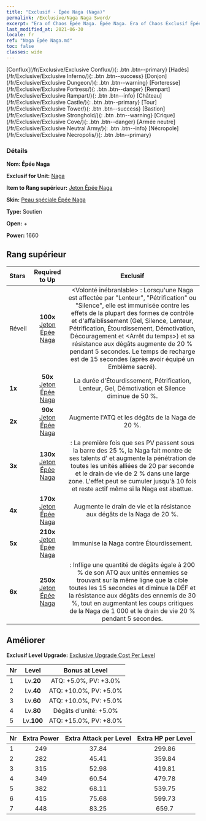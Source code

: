 ```yaml
---
title: "Exclusif - Épée Naga (Naga)"
permalink: /Exclusive/Naga Naga Sword/
excerpt: "Era of Chaos Épée Naga. Épée Naga. Era of Chaos Exclusif Épée Naga. Naga Exclusif."
last_modified_at: 2021-06-30
locale: fr
ref: "Naga Épée Naga.md"
toc: false
classes: wide
---
```

 [Conflux](/fr/Exclusive/Exclusive Conflux/){: .btn .btn--primary} [Hadès](/fr/Exclusive/Exclusive Inferno/){: .btn .btn--success} [Donjon](/fr/Exclusive/Exclusive Dungeon/){: .btn .btn--warning} [Forteresse](/fr/Exclusive/Exclusive Fortress/){: .btn .btn--danger} [Rempart](/fr/Exclusive/Exclusive Rampart/){: .btn .btn--info} [Château](/fr/Exclusive/Exclusive Castle/){: .btn .btn--primary} [Tour](/fr/Exclusive/Exclusive Tower/){: .btn .btn--success} [Bastion](/fr/Exclusive/Exclusive Stronghold/){: .btn .btn--warning} [Crique](/fr/Exclusive/Exclusive Cove/){: .btn .btn--danger} [Armée neutre](/fr/Exclusive/Exclusive Neutral Army/){: .btn .btn--info} [Nécropole](/fr/Exclusive/Exclusive Necropolis/){: .btn .btn--primary} 

### Détails
 **Nom: Épée Naga** 

 **Exclusif for Unit:** [Naga](/fr/units/Naga/) 

 **Item to Rang supérieur:** [Jeton Épée Naga](/ItemsFR/con_987/)

 **Skin:** [Peau spéciale Épée Naga](/ItemsFR/con_655/)

 **Type:** Soutien

 **Open:** +

 **Power:** 1660

## Rang supérieur

  |     Stars    |  Required to Up | Exclusif |
  |:-------------|:---------------:|:---------------:|
  |  Réveil  | **100x** [Jeton Épée Naga](/ItemsFR/con_987/) | <Volonté inébranlable> : Lorsqu'une Naga est affectée par \"Lenteur\", \"Pétrification\" ou \"Silence\", elle est immunisée contre les effets de la plupart des formes de contrôle et d'affaiblissement (Gel, Silence, Lenteur, Pétrification, Étourdissement, Démotivation, Découragement et <Arrêt du temps>) et sa résistance aux dégâts augmente de 20 % pendant 5 secondes. Le temps de recharge est de 15 secondes (après avoir équipé un Emblème sacré). |
  | **1x** <i class="fas fa-star"/> | **50x** [Jeton Épée Naga](/ItemsFR/con_987/) | La durée d'Étourdissement, Pétrification, Lenteur, Gel, Démotivation et Silence diminue de 50 %. |
  | **2x** <i class="fas fa-star"/> | **90x** [Jeton Épée Naga](/ItemsFR/con_987/) | Augmente l'ATQ et les dégâts de la Naga de 20 %. |
  | **3x** <i class="fas fa-star"/> | **130x** [Jeton Épée Naga](/ItemsFR/con_987/) | <Escrime> : La première fois que ses PV passent sous la barre des 25 %, la Naga fait montre de ses talents d'<Escrime> et augmente la pénétration de toutes les unités alliées de 20 par seconde et le drain de vie de 2 % dans une large zone. L'effet peut se cumuler jusqu'à 10 fois et reste actif même si la Naga est abattue. |
  | **4x** <i class="fas fa-star"/> | **170x** [Jeton Épée Naga](/ItemsFR/con_987/) | Augmente le drain de vie et la résistance aux dégâts de la Naga de 20 %. |
  | **5x** <i class="fas fa-star"/> | **210x** [Jeton Épée Naga](/ItemsFR/con_987/) | Immunise la Naga contre Étourdissement. |
  | **6x** <i class="fas fa-star"/> | **250x** [Jeton Épée Naga](/ItemsFR/con_987/) | <Rayon de la Naga> : Inflige une quantité de dégâts égale à 200 % de son ATQ aux unités ennemies se trouvant sur la même ligne que la cible toutes les 15 secondes et diminue la DÉF et la résistance aux dégâts des ennemis de 30 %, tout en augmentant les coups critiques de la Naga de 1 000 et le drain de vie 20 % pendant 5 secondes. |


## Améliorer
 **Exclusif Level Upgrade:** [Exclusive Upgrade Cost Per Level](/Exclusive/ExclusiveUpgradeCostPerLevel/)

  |  Nr  |   Level  | Bonus at Level |
  |:-----|:--------:|:--------------:|
  | 1 | Lv.**20** | ATQ: +5.0%, PV: +3.0% |
  | 2 | Lv.**40** | ATQ: +10.0%, PV: +5.0% |
  | 3 | Lv.**60** | ATQ: +10.0%, PV: +5.0% |
  | 4 | Lv.**80** | Dégâts d'unité: +5.0% |
  | 5 | Lv.**100** | ATQ: +15.0%, PV: +8.0% |


  |  Nr  |  Extra Power | Extra Attack per Level | Extra HP per Level |
  |:-----|:--------:|:--------:|:--------:|
  | 1 | 249 | 37.84 | 299.86 |
  | 2 | 282 | 45.41 | 359.84 |
  | 3 | 315 | 52.98 | 419.81 |
  | 4 | 349 | 60.54 | 479.78 |
  | 5 | 382 | 68.11 | 539.75 |
  | 6 | 415 | 75.68 | 599.73 |
  | 7 | 448 | 83.25 | 659.7 |


